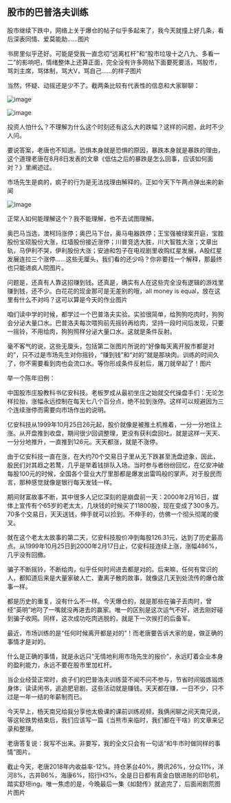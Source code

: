 ## 股市的巴普洛夫训练
股市继续下跌中，网络上关于爆仓的帖子似乎多起来了，我今天就撞上好几条，看后深表同情、爱莫能助……图片



书房里似乎还好。可能是受我一直念叨“远离杠杆”和“股市垃圾十之八九、多看一二”的影响吧，情绪整体上还算正面，完全没有许多网帖下面要死要活，骂股市，骂刘主席，骂体制，骂大V，骂自己……的样子图片

 

当然，怀疑、动摇还是少不了。截两条比较有代表性的信息和大家聊聊：

 
![image](https://github.com/fengyumozhu/tsf/assets/6201828/dee991a3-cc5e-4878-89b1-15d93f6d86ac)

![image](https://github.com/fengyumozhu/tsf/assets/6201828/a1d28aab-4e67-4582-88ff-6a0fe939f923)


投资人怕什么？不理解为什么这个时刻还有这么大的跌幅？这样的问题，此时不少人问。

 

要说答案，老唐也不知道。恐惧本身就是恐惧的原因，暴跌本身就是暴跌的理由，这个道理老唐在8月8日发表的文章《低估之后的暴跌是怎么回事，应该如何面对？》里阐述过。

  

市场先生是疯的，疯子的行为是无法找理由解释的。正如今天下午两点弹出来的新闻

![image](https://github.com/fengyumozhu/tsf/assets/6201828/5b49d245-e5c5-4d91-8b40-bb84eccb893f)


正常人如何能理解这个？我不能理解，也不去试图理解。



奥巴马当选，澳柯玛涨停；奥巴马下台，奥马电器跌停；王宝强被绿案开庭，宝胜股份宝硕股份大涨，红墙股份接近涨停；川普竞选大胜，川大智胜大涨；文章出轨，马伊利不哭，伊利股份大涨；安迪和包子在电视剧里收购红星发展，A股红星发展连拉三个涨停……这些无厘头，我们看的还少吗？你非要找一个解释，那最终也只能进疯人院图片。

 

问题是，还真有人靠这招赚到钱。还真是，确实有人在这些完全没有逻辑的游戏里赚到钱，还不少。白花花的现金那可是无差别的哦，all money is equal，放在这里有什么不对吗？这可以算是今天的作业图片

 

咱们读中学的时候，都学过一个巴普洛夫实验。实验很简单，给狗狗吃肉时，狗狗会分泌大量口水。巴普洛夫每次喂狗前先摇铃再给肉，坚持一段时间后发现，只要一摇铃，不用给肉，狗狗照样分泌大量口水。这就是条件反射。

 

毫不客气的说，这些无厘头，包括第二张图片所说的“好像每天离开股市都是对的”，只不过是市场先生对你摇铃，“赚到钱”和“对的”就是那块肉。训练的时间久了，你不需要看到肉也会流口水。等你形成条件反射后，屠刀就举起了！图片

 

举一个陈年旧例：



中国股市庄股教科书亿安科技。老板罗成从最初坐庄之始就交代操盘手们：无论怎样拉抬，涨幅永远控制在每天七八个百分点，绝不拉到涨停。这样可以规避因为三个连续涨停而需要向市场作出的说明。

 

亿安科技从1999年10月25日26元起，股价就像是被推土机推着，一分一分地往上涨。从开盘推到收盘，期间很少回调整理，更没有获利盘回吐。就是这样一天天、一分分地推升，一直推到126元。天天都涨，就是不涨停。

 

由于亿安科技一直在涨，在大约70个交易日子里从无下跌甚至洗盘迹象，因此，股民们对其趋之若鹜，几乎是举着钱排队入场。当时参与者纷纷回忆，在亿安冲破每股100元的时候，全国各个营业大厅里那都是爆发出雷鸣般的掌声。对于股民而言，那种感觉就像是银行每天发钱一样。

 

期间财富故事不断，其中很多人记忆深刻的是崩盘前一天：2000年2月16日，媒体上宣传有个65岁的老太太，几块钱的时候买了11800股，现在变成了300多万。70多个交易日，天天送钱，伸手就可以捡到。不伸手的，仿佛一个彻头彻尾的傻叉。

 

就在这个老太太故事的第二天，亿安科技股价冲到每股126.31元，达到了历史最高点。从1999年10月25日到2000年2月17日止，亿安科技连续上涨，涨幅486%，几乎没有回撤。



骗子不断摇铃，不断给肉，似乎任何时间进去都是对的。后来嘛，任何有常识的人，都知道后来是大量家破人亡、妻离子散的故事，就像这几天到处流传的爆仓故事一样。

 

都是历史的重复，没有什么不一样。今天爆仓的，就是那些在骗子丢肉时，曾经“英明”地叼了一嘴就没再进去的赢家。唯一的区别是这次运气不好，进去刚好碰到骗子收网。同样，这次成功吃肉逃脱的，就是下一次挨打的后备军。

 

最近，市场训练的是“任何时候离开都是对的”！而老唐要告诉大家的是，做正确的事情才是对的。

 

什么是正确的事情，就是永远只“无情地利用市场先生的报价”，永远盯着企业本身的盈利能力，永远不要在股市里加杠杆。



当企业经营正常时，疯子们的巴普洛夫训练营不闻不问不参与，节省时间锻炼锻炼身体，读读闲书，追追肥皂剧，这些活动就是赚钱。天天都在赚，一日不少，只不过是一年一结的年薪制而已。

 

今天早上，杨天南兄给我分享他太极课的课前训练视频，我俩闲聊之间天南兄说，等这轮跌势结束后，我们应该写一篇《当熊市来临时，我们都在干啥》的文章来记录和整理。



老唐答复说：我写不出来。非要写，我的全文只会有一句话“和牛市时做同样的事情”图片。

 

截止今天，老唐2018年内收益率-12%。持仓茅台40%，腾讯26%，分众11%，洋河8%，古井B6%，海康6%，招行H3%，全是日日都有真金白银进账的印钞机，踏实舒坦ing。唯一焦虑的是，今晚最后一集《如懿传》就追完了，后面闹剧荒图片图片
